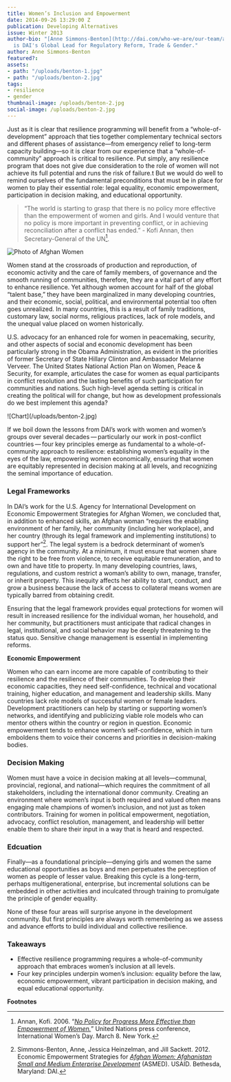 ```yaml
---
title: Women’s Inclusion and Empowerment
date: 2014-09-26 13:29:00 Z
publication: Developing Alternatives
issue: Winter 2013
author-bio: "[Anne Simmons-Benton](http://dai.com/who-we-are/our-team/anne-simmons-benton)
  is DAI's Global Lead for Regulatory Reform, Trade & Gender."
author: Anne Simmons-Benton
featured?: 
assets:
- path: "/uploads/benton-1.jpg"
- path: "/uploads/benton-2.jpg"
tags:
- resilience
- gender
thumbnail-image: /uploads/benton-2.jpg
social-image: /uploads/benton-2.jpg
---
```


<p>Just as it is clear that resilience programming will benefit from a “whole-of-development” approach that ties together complementary technical sectors and different phases of assistance—from emergency relief to long-term capacity building—so it is clear from our experience that a “whole-of-community” approach is critical to resilience. Put simply, any resilience program that does not give due consideration to the role of women will not achieve its full potential and runs the risk of failure.t But we would do well to remind ourselves of the fundamental preconditions that must be in place for women to play their essential role: legal equality, economic empowerment, participation in decision making, and educational opportunity.</p>


> “The world is starting to grasp that there is no policy more effective than the empowerment of women and girls. And I would venture that no policy is more important in preventing conflict, or in achieving reconciliation after a conflict has ended.” - Kofi Annan, then Secretary-General of the UN[^1].


![Photo of Afghan Women](/uploads/benton-1.jpg "With the right support and enabling environment, there are opportunities for Afghan women to begin to engage at a higher level in the economy")

<p>Women stand at the crossroads of production and reproduction, of economic activity and the care of family members, of governance and the smooth running of communities, therefore, they are a vital part of any effort to enhance resilience. Yet although women account for half of the global “talent base,” they have been marginalized in many developing countries, and their economic, social, political, and environmental potential too often goes unrealized. In many countries, this is a result of family traditions, customary law, social norms, religious practices, lack of role models, and the unequal value placed on women historically.</p>
<p>U.S. advocacy for an enhanced role for women in peacemaking, security, and other aspects of social and economic development has been particularly strong in the Obama Administration, as evident in the priorities of former Secretary of State Hillary Clinton and Ambassador Melanne Verveer. The United States National Action Plan on Women, Peace & Security, for example, articulates the case for women as equal participants in conflict resolution and the lasting benefits of such participation for communities and nations. Such high-level agenda setting is critical in creating the political will for change, but how as development professionals do we best implement this agenda?</p>
![Chart](/uploads/benton-2.jpg) 
<p>If we boil down the lessons from DAI’s work with women and women’s groups over several decades — particularly our work in post-conflict countries — four key principles emerge as fundamental to a whole-of-community approach to resilience: establishing women’s equality in the eyes of the law, empowering women economically, ensuring that women are equitably represented in decision making at all levels, and recognizing the seminal importance of education.</p>
<h3>Legal Frameworks</h3>

In DAI’s work for the U.S. Agency for International Development on Economic Empowerment Strategies for Afghan Women, we concluded that, in addition to enhanced skills, an Afghan woman “requires the enabling environment of her family, her community (including her workplace), and her country (through its legal framework and implementing institutions) to support her”[^2]. The legal system is a bedrock determinant of women’s agency in the community. At a minimum, it must ensure that women share the right to be free from violence, to receive equitable remuneration, and to own and have title to property. In many developing countries, laws, regulations, and custom restrict a woman’s ability to own, manage, transfer, or inherit property. This inequity affects her ability to start, conduct, and grow a business because the lack of access to collateral means women are typically barred from obtaining credit.

<p>Ensuring that the legal framework provides equal protections for women will result in increased resilience for the individual woman, her household, and her community, but practitioners must anticipate that radical changes in legal, institutional, and social behavior may be deeply threatening to the status quo. Sensitive change management is essential in implementing reforms.</p>
<p><strong>Economic Empowerment</strong></p>
<p>Women who can earn income are more capable of contributing to their resilience and the resilience of their communities. To develop their economic capacities, they need self-confidence, technical and vocational training, higher education, and management and leadership skills. Many countries lack role models of successful women or female leaders. Development practitioners can help by starting or supporting women’s networks, and identifying and publicizing viable role models who can mentor others within the country or region in question. Economic empowerment tends to enhance women’s self-confidence, which in turn emboldens them to voice their concerns and priorities in decision-making bodies.</p>
<h3>Decision Making</h3>
<p>Women must have a voice in decision making at all levels—communal, provincial, regional, and national—which requires the commitment of all stakeholders, including the international donor community. Creating an environment where women’s input is both required and valued often means engaging male champions of women’s inclusion, and not just as token contributors. Training for women in political empowerment, negotiation, advocacy, conflict resolution, management, and leadership will better enable them to share their input in a way that is heard and respected.</p>
<h3>Edcuation</h3>
<p>Finally—as a foundational principle—denying girls and women the same educational opportunities as boys and men perpetuates the perception of women as people of lesser value. Breaking this cycle is a long-term, perhaps multigenerational, enterprise, but incremental solutions can be embedded in other activities and inculcated through training to promulgate the principle of gender equality.</p>
<p>None of these four areas will surprise anyone in the development community. But first principles are always worth remembering as we assess and advance efforts to build individual and collective resilience.</p>
<h3>Takeaways</h3>
<ul>
  <li>Effective resilience programming requires a whole-of-community approach that embraces women’s inclusion at all levels.</li>
  <li>Four key principles underpin women’s inclusion: equality before the law, economic empowerment, vibrant participation in decision making, and equal educational opportunity.</li>
</ul>
<p><strong>Footnotes</strong></p>

[^1]: Annan, Kofi. 2006. “<a href="http://bit.ly/1f0tE1b" target="blank"><em>No Policy for Progress More Effective than Empowerment of Women.</em></a>” United Nations press conference, International Women’s Day. March 8. New York.
[^2]: Simmons-Benton, Anne, Jessica Heinzelman, and Jill Sackett. 2012. Economic Empowerment Strategies for <a href=" http://pdf.usaid.gov/pdf_docs/pnady804.pdf " target="blank"><em>Afghan Women: Afghanistan Small and Medium Enterprise Development</em></a> (ASMED). USAID. Bethesda, Maryland: DAI.
